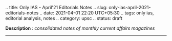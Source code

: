 .. title: Only IAS - April'21 Editorials Notes
.. slug: only-ias-april-2021-editorials-notes
.. date: 2021-04-01 22:20 UTC+05:30
.. tags: only ias, editorial analysis, notes
.. category: upsc
.. status: draft

**Description** : *consolidated notes of monthly current affairs magazines*

***
<!-- TEASER_END -->